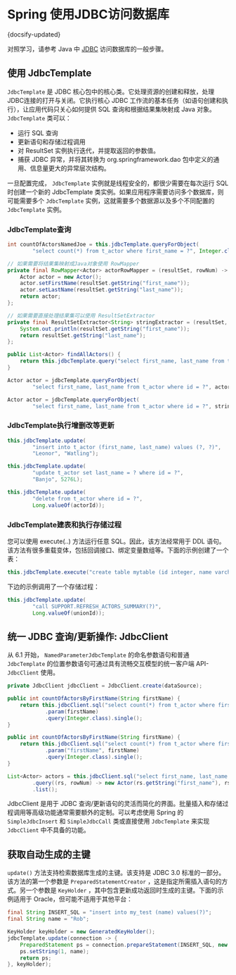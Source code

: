 # Spring 使用JDBC访问数据库
{docsify-updated}

对照学习，请参考 Java 中 [JDBC](/java/java基础/java基础-JDBC访问数据库.md) 访问数据库的一般步骤。

## 使用 JdbcTemplate
`JdbcTemplate` 是 JDBC 核心包中的核心类。它处理资源的创建和释放，处理JDBC连接的打开与关闭。它执行核心 JDBC 工作流的基本任务（如语句创建和执行），让应用代码只关心如何提供 SQL 查询和根据结果集映射成 Java 对象。 `JdbcTemplate` 类可以：
+ 运行 SQL 查询
+ 更新语句和存储过程调用
+ 对 ResultSet 实例执行迭代，并提取返回的参数值。
+ 捕获 JDBC 异常，并将其转换为 org.springframework.dao 包中定义的通用、信息量更大的异常层次结构。

一旦配置完成， `JdbcTemplate` 实例就是线程安全的，都很少需要在每次运行 SQL 时创建一个新的 JdbcTemplate 类实例。如果应用程序需要访问多个数据库，则可能需要多个 `JdbcTemplate` 实例，这就需要多个数据源以及多个不同配置的 `JdbcTemplate` 实例。

### JdbcTemplate查询
```java
int countOfActorsNamedJoe = this.jdbcTemplate.queryForObject(
		"select count(*) from t_actor where first_name = ?", Integer.class, firstName);

// 如果需要将结果集映射成Java对象使用 RowMapper
private final RowMapper<Actor> actorRowMapper = (resultSet, rowNum) -> {
	Actor actor = new Actor();
	actor.setFirstName(resultSet.getString("first_name"));
	actor.setLastName(resultSet.getString("last_name"));
	return actor;
};

// 如果需要直接处理结果集可以使用 ResultSetExtractor
private final ResultSetExtractor<String> stringExtractor = (resultSet, rowNum) -> {
	System.out.println(resultSet.getString("first_name"));
	return resultSet.getString("last_name");
};

public List<Actor> findAllActors() {
	return this.jdbcTemplate.query("select first_name, last_name from t_actor", actorRowMapper);
}

Actor actor = jdbcTemplate.queryForObject(
		"select first_name, last_name from t_actor where id = ?", actorRowMapper, 123L);

Actor actor = jdbcTemplate.queryForObject(
		"select first_name, last_name from t_actor where id = ?", stringExtractor, 123L);
```

### JdbcTemplate执行增删改等更新
```java
this.jdbcTemplate.update(
		"insert into t_actor (first_name, last_name) values (?, ?)",
		"Leonor", "Watling");

this.jdbcTemplate.update(
		"update t_actor set last_name = ? where id = ?",
		"Banjo", 5276L);

this.jdbcTemplate.update(
		"delete from t_actor where id = ?",
		Long.valueOf(actorId));
```

### JdbcTemplate建表和执行存储过程
您可以使用 execute(..) 方法运行任意 SQL。因此，该方法经常用于 DDL 语句。该方法有很多重载变体，包括回调接口、绑定变量数组等。下面的示例创建了一个表：
```java
this.jdbcTemplate.execute("create table mytable (id integer, name varchar(100))");
```

下边的示例调用了一个存储过程：
```java
this.jdbcTemplate.update(
		"call SUPPORT.REFRESH_ACTORS_SUMMARY(?)",
		Long.valueOf(unionId));
```

## 统一 JDBC 查询/更新操作: JdbcClient
从 6.1 开始， `NamedParameterJdbcTemplate` 的命名参数语句和普通 `JdbcTemplate` 的位置参数语句可通过具有流畅交互模型的统一客户端 API- `JdbcClient` 使用。
```java
private JdbcClient jdbcClient = JdbcClient.create(dataSource);

public int countOfActorsByFirstName(String firstName) {
	return this.jdbcClient.sql("select count(*) from t_actor where first_name = ?")
			.param(firstName)
			.query(Integer.class).single();
}

public int countOfActorsByFirstName(String firstName) {
	return this.jdbcClient.sql("select count(*) from t_actor where first_name = :firstName")
			.param("firstName", firstName)
			.query(Integer.class).single();
}

List<Actor> actors = this.jdbcClient.sql("select first_name, last_name from t_actor")
		.query((rs, rowNum) -> new Actor(rs.getString("first_name"), rs.getString("last_name")))
		.list();
```

JdbcClient 是用于 JDBC 查询/更新语句的灵活而简化的界面。批量插入和存储过程调用等高级功能通常需要额外的定制。可以考虑使用 Spring 的 `SimpleJdbcInsert` 和 `SimpleJdbcCall` 类或直接使用 `JdbcTemplate` 来实现 `JdbcClient` 中不具备的功能。

## 获取自动生成的主键
`update()` 方法支持检索数据库生成的主键。该支持是 JDBC 3.0 标准的一部分。该方法的第一个参数是 `PreparedStatementCreator` ，这是指定所需插入语句的方式。另一个参数是 `KeyHolder` ，其中包含更新成功返回时生成的主键。下面的示例适用于 Oracle，但可能不适用于其他平台：
```java
final String INSERT_SQL = "insert into my_test (name) values(?)";
final String name = "Rob";

KeyHolder keyHolder = new GeneratedKeyHolder();
jdbcTemplate.update(connection -> {
	PreparedStatement ps = connection.prepareStatement(INSERT_SQL, new String[] { "id" });
	ps.setString(1, name);
	return ps;
}, keyHolder);
```
